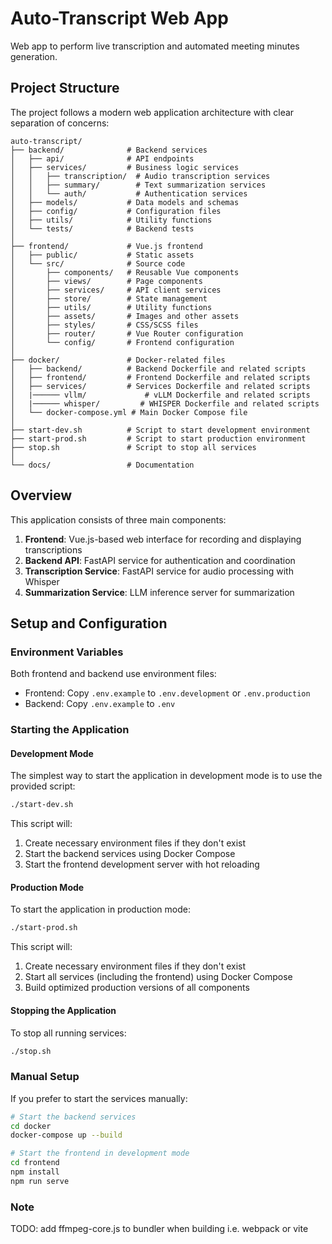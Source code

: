# Auto-Transcript Web App

Web app to perform live transcription and automated meeting minutes generation.

## Project Structure

The project follows a modern web application architecture with clear separation of concerns:

```
auto-transcript/
├── backend/              # Backend services
│   ├── api/              # API endpoints
│   ├── services/         # Business logic services
│   │   ├── transcription/  # Audio transcription services
│   │   ├── summary/        # Text summarization services
│   │   └── auth/           # Authentication services
│   ├── models/           # Data models and schemas
│   ├── config/           # Configuration files
│   ├── utils/            # Utility functions
│   └── tests/            # Backend tests
│
├── frontend/             # Vue.js frontend
│   ├── public/           # Static assets
│   └── src/              # Source code
│       ├── components/   # Reusable Vue components
│       ├── views/        # Page components
│       ├── services/     # API client services
│       ├── store/        # State management
│       ├── utils/        # Utility functions
│       ├── assets/       # Images and other assets
│       ├── styles/       # CSS/SCSS files
│       ├── router/       # Vue Router configuration
│       └── config/       # Frontend configuration
│
├── docker/               # Docker-related files
│   ├── backend/          # Backend Dockerfile and related scripts
│   ├── frontend/         # Frontend Dockerfile and related scripts
│   ├── services/         # Services Dockerfile and related scripts
│   |────── vllm/             # vLLM Dockerfile and related scripts
│   |────── whisper/         # WHISPER Dockerfile and related scripts
│   └── docker-compose.yml # Main Docker Compose file
│
├── start-dev.sh          # Script to start development environment
├── start-prod.sh         # Script to start production environment
├── stop.sh               # Script to stop all services
│
└── docs/                 # Documentation
```

## Overview

This application consists of three main components:

1. **Frontend**: Vue.js-based web interface for recording and displaying transcriptions
2. **Backend API**: FastAPI service for authentication and coordination
3. **Transcription Service**: FastAPI service for audio processing with Whisper
4. **Summarization Service**: LLM inference server for summarization

## Setup and Configuration

### Environment Variables

Both frontend and backend use environment files:

- Frontend: Copy `.env.example` to `.env.development` or `.env.production`
- Backend: Copy `.env.example` to `.env`

### Starting the Application

#### Development Mode

The simplest way to start the application in development mode is to use the provided script:

```bash
./start-dev.sh
```

This script will:
1. Create necessary environment files if they don't exist
2. Start the backend services using Docker Compose
3. Start the frontend development server with hot reloading

#### Production Mode

To start the application in production mode:

```bash
./start-prod.sh
```

This script will:
1. Create necessary environment files if they don't exist
2. Start all services (including the frontend) using Docker Compose
3. Build optimized production versions of all components

#### Stopping the Application

To stop all running services:

```bash
./stop.sh
```

### Manual Setup

If you prefer to start the services manually:

```bash
# Start the backend services
cd docker
docker-compose up --build

# Start the frontend in development mode
cd frontend
npm install
npm run serve
```

### Note

TODO: add ffmpeg-core.js to bundler when building i.e. webpack or vite